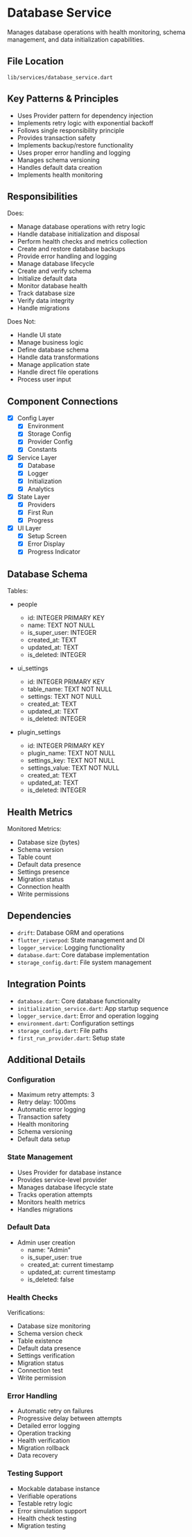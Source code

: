 # Database Service

Manages database operations with health monitoring, schema management, and data initialization capabilities.

## File Location
`lib/services/database_service.dart`

## Key Patterns & Principles
- Uses Provider pattern for dependency injection
- Implements retry logic with exponential backoff
- Follows single responsibility principle
- Provides transaction safety
- Implements backup/restore functionality
- Uses proper error handling and logging
- Manages schema versioning
- Handles default data creation
- Implements health monitoring

## Responsibilities
Does:
- Manage database operations with retry logic
- Handle database initialization and disposal
- Perform health checks and metrics collection
- Create and restore database backups
- Provide error handling and logging
- Manage database lifecycle
- Create and verify schema
- Initialize default data
- Monitor database health
- Track database size
- Verify data integrity
- Handle migrations

Does Not:
- Handle UI state
- Manage business logic
- Define database schema
- Handle data transformations
- Manage application state
- Handle direct file operations
- Process user input

## Component Connections
- [x] Config Layer
  - [x] Environment
  - [x] Storage Config
  - [x] Provider Config
  - [x] Constants
- [x] Service Layer
  - [x] Database
  - [x] Logger
  - [x] Initialization
  - [x] Analytics
- [x] State Layer
  - [x] Providers
  - [x] First Run
  - [x] Progress
- [x] UI Layer
  - [x] Setup Screen
  - [x] Error Display
  - [x] Progress Indicator

## Database Schema
Tables:
- people
  - id: INTEGER PRIMARY KEY
  - name: TEXT NOT NULL
  - is_super_user: INTEGER
  - created_at: TEXT
  - updated_at: TEXT
  - is_deleted: INTEGER

- ui_settings
  - id: INTEGER PRIMARY KEY
  - table_name: TEXT NOT NULL
  - settings: TEXT NOT NULL
  - created_at: TEXT
  - updated_at: TEXT
  - is_deleted: INTEGER

- plugin_settings
  - id: INTEGER PRIMARY KEY
  - plugin_name: TEXT NOT NULL
  - settings_key: TEXT NOT NULL
  - settings_value: TEXT NOT NULL
  - created_at: TEXT
  - updated_at: TEXT
  - is_deleted: INTEGER

## Health Metrics
Monitored Metrics:
- Database size (bytes)
- Schema version
- Table count
- Default data presence
- Settings presence
- Migration status
- Connection health
- Write permissions

## Dependencies
- `drift`: Database ORM and operations
- `flutter_riverpod`: State management and DI
- `logger_service`: Logging functionality
- `database.dart`: Core database implementation
- `storage_config.dart`: File system management

## Integration Points
- `database.dart`: Core database functionality
- `initialization_service.dart`: App startup sequence
- `logger_service.dart`: Error and operation logging
- `environment.dart`: Configuration settings
- `storage_config.dart`: File paths
- `first_run_provider.dart`: Setup state

## Additional Details

### Configuration
- Maximum retry attempts: 3
- Retry delay: 1000ms
- Automatic error logging
- Transaction safety
- Health monitoring
- Schema versioning
- Default data setup

### State Management
- Uses Provider for database instance
- Provides service-level provider
- Manages database lifecycle state
- Tracks operation attempts
- Monitors health metrics
- Handles migrations

### Default Data
- Admin user creation
  - name: "Admin"
  - is_super_user: true
  - created_at: current timestamp
  - updated_at: current timestamp
  - is_deleted: false

### Health Checks
Verifications:
- Database size monitoring
- Schema version check
- Table existence
- Default data presence
- Settings verification
- Migration status
- Connection test
- Write permission

### Error Handling
- Automatic retry on failures
- Progressive delay between attempts
- Detailed error logging
- Operation tracking
- Health verification
- Migration rollback
- Data recovery

### Testing Support
- Mockable database instance
- Verifiable operations
- Testable retry logic
- Error simulation support
- Health check testing
- Migration testing 